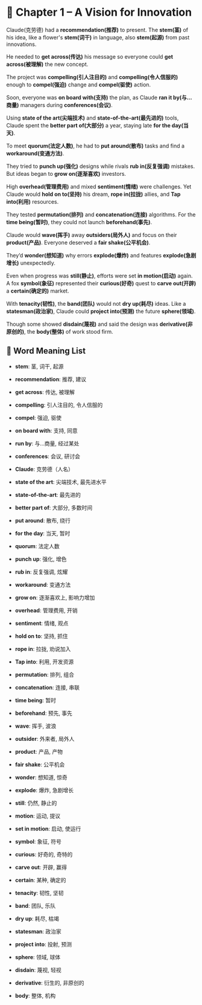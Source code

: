 # 📝 Chapter 1 – A Vision for Innovation

Claude(克劳德) had a **recommendation(推荐)** to present. The **stem(茎)** of his idea, like a flower's **stem(词干)** in language, also **stem(起源)** from past innovations.

He needed to **get across(传达)** his message so everyone could **get across(被理解)** the new concept.

The project was **compelling(引人注目的)** and **compelling(令人信服的)** enough to **compel(强迫)** change and **compel(驱使)** action.

Soon, everyone was **on board with(支持)** the plan, as Claude **ran it by(与…商量)** managers during **conferences(会议)**.

Using **state of the art(尖端技术)** and **state-of-the-art(最先进的)** tools, Claude spent the **better part of(大部分)** a year, staying late **for the day(当天)**.

To meet **quorum(法定人数)**, he had to **put around(散布)** tasks and find a **workaround(变通方法)**.

They tried to **punch up(强化)** designs while rivals **rub in(反复强调)** mistakes. But ideas began to **grow on(逐渐喜欢)** investors.

High **overhead(管理费用)** and mixed **sentiment(情绪)** were challenges. Yet Claude would **hold on to(坚持)** his dream, **rope in(拉拢)** allies, and **Tap into(利用)** resources.

They tested **permutation(排列)** and **concatenation(连接)** algorithms. For the **time being(暂时)**, they could not launch **beforehand(事先)**.

Claude would **wave(挥手)** away **outsiders(局外人)** and focus on their **product(产品)**. Everyone deserved a **fair shake(公平机会)**.

They’d **wonder(想知道)** why errors **explode(爆炸)** and features **explode(急剧增长)** unexpectedly.

Even when progress was **still(静止)**, efforts were set **in motion(启动)** again. A fox **symbol(象征)** represented their **curious(好奇)** quest to **carve out(开辟)** a **certain(确定的)** market.

With **tenacity(韧性)**, the **band(团队)** would not **dry up(耗尽)** ideas. Like a **statesman(政治家)**, Claude could **project into(预测)** the future **sphere(领域)**.

Though some showed **disdain(蔑视)** and said the design was **derivative(非原创的)**, the **body(整体)** of work stood firm.


## 📘 Word Meaning List

- **stem**: 茎, 词干, 起源

- **recommendation**: 推荐, 建议

- **get across**: 传达, 被理解

- **compelling**: 引人注目的, 令人信服的

- **compel**: 强迫, 驱使

- **on board with**: 支持, 同意

- **run by**: 与…商量, 经过某处

- **conferences**: 会议, 研讨会

- **Claude**: 克劳德（人名）

- **state of the art**: 尖端技术, 最先进水平

- **state-of-the-art**: 最先进的

- **better part of**: 大部分, 多数时间

- **put around**: 散布, 绕行

- **for the day**: 当天, 暂时

- **quorum**: 法定人数

- **punch up**: 强化, 增色

- **rub in**: 反复强调, 炫耀

- **workaround**: 变通方法

- **grow on**: 逐渐喜欢上, 影响力增加

- **overhead**: 管理费用, 开销

- **sentiment**: 情绪, 观点

- **hold on to**: 坚持, 抓住

- **rope in**: 拉拢, 劝说加入

- **Tap into**: 利用, 开发资源

- **permutation**: 排列, 组合

- **concatenation**: 连接, 串联

- **time being**: 暂时

- **beforehand**: 预先, 事先

- **wave**: 挥手, 波浪

- **outsider**: 外来者, 局外人

- **product**: 产品, 产物

- **fair shake**: 公平机会

- **wonder**: 想知道, 惊奇

- **explode**: 爆炸, 急剧增长

- **still**: 仍然, 静止的

- **motion**: 运动, 提议

- **set in motion**: 启动, 使运行

- **symbol**: 象征, 符号

- **curious**: 好奇的, 奇特的

- **carve out**: 开辟, 赢得

- **certain**: 某种, 确定的

- **tenacity**: 韧性, 坚韧

- **band**: 团队, 乐队

- **dry up**: 耗尽, 枯竭

- **statesman**: 政治家

- **project into**: 投射, 预测

- **sphere**: 领域, 球体

- **disdain**: 蔑视, 轻视

- **derivative**: 衍生的, 非原创的

- **body**: 整体, 机构
